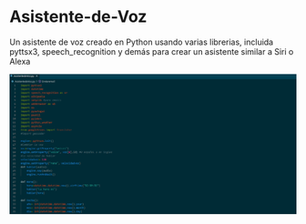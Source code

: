 # Asistente-de-Voz

Un asistente de voz creado en Python usando varias librerias, incluida pyttsx3, speech_recognition y demás para crear un asistente similar a Siri o Alexa

![Image text](https://raw.githubusercontent.com/Magnarks/Asistente-de-Voz/master/Captura%20de%20pantalla%202022-04-05%20222301.png)
